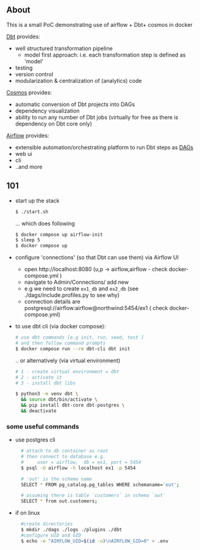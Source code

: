## About

This is a small PoC demonstrating use of airflow + Dbt+ cosmos in docker 

[Dbt](https://www.getdbt.com/) provides:
  - well structured transformation pipeline
      * model first approach: i.e. each transformation step is defined as 'model'
  - testing
  - version control
  - modularization & centralization of (analytics) code

  
[Cosmos](https://www.astronomer.io/cosmos/) provides:
  - automatic conversion of Dbt projects into DAGs
  - dependency visualization
  - ability to run any number of Dbt jobs (virtually for free as there is dependency on Dbt core only)

[Airflow](https://airflow.apache.org/) provides:
  - extensible automation/orchestrating platform to run Dbt steps as [DAGs](https://airflow.apache.org/docs/apache-airflow/stable/core-concepts/dags.html#dags)
  - web ui
  - cli 
  - ..and more

## 101
* start up the stack
  ```bash
  $ ./start.sh
  ```
  ... which does following  
    ```bash
    $ docker compose up airflow-init  
    $ sleep 5
    $ docker compose up   
    ```
* configure 'connections' (so that Dbt can use them) via Airflow UI
   - open http://localhost:8080   (u,p -> airflow,airflow   - check docker-compose.yml ) 
   - navigate to Admin/Connections/ add new 
   - e.g we need to create `ex1_db` and `ex2_db` (see ./dags/include.profiles.py  to see why)
   - connection details are postgresql://airflow:airflow@northwind:5454/ex1 ( check docker-compose.yml)

* to use dbt cli (via docker compose):
  ```bash
  # use dbt commands [e.g init, run, seed, test ]
  # and then follow command prompts 
  $ docker compose run --rm dbt-cli dbt init
  ```  
  .. or alternatively (via virtual environment)
  ```bash
  # 1 - create virtual environment = dbt  
  # 2 - activate it 
  # 3 - install dbt libs

  $ python3 -m venv dbt \
    && source dbt/bin/activate \
    && pip install dbt-core dbt-postgres \
    && deactivate
  ```
   


### some useful commands
* use postgres cli
  ```bash
    # attach to db container as root
    # then connect to database e.g. 
    #     user = airflow,  db = ex1, port = 5454
    $ psql -U airflow -h localhost ex1 -p 5454

    # 'out' is the schema name
    SELECT * FROM pg_catalog.pg_tables WHERE schemaname='out';

    # assuming there is table `customers` in schema `out`
    SELECT * from out.customers;
  ```

* if on linux 

  ```bash
    #create directories
    $ mkdir ./dags ./logs ./plugins ./dbt
    #configure UID and GID
    $ echo -e "AIRFLOW_UID=$(id -u)\nAIRFLOW_GID=0" > .env
  ``` 